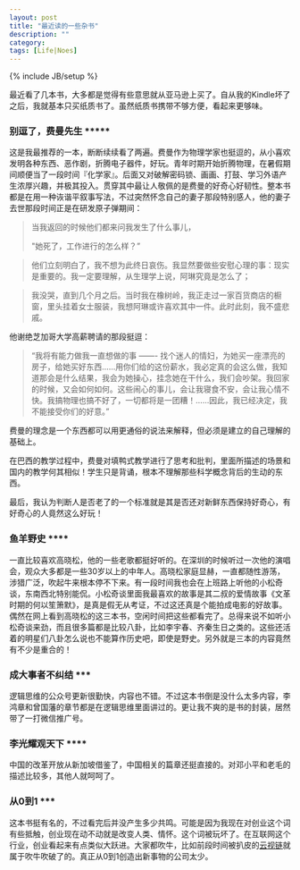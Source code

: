 ```yaml
---
layout: post
title: "最近读的一些杂书"
description: ""
category:
tags: [Life|Noes]
---
```

{% include JB/setup %}


最近看了几本书，大多都是觉得有些意思就从亚马逊上买了。自从我的Kindle坏了之后，我就基本只买纸质书了。虽然纸质书携带不够方便，看起来更够味。

### 别逗了，费曼先生 *****
这是我最推荐的一本，断断续续看了两遍。费曼作为物理学家也挺逗的，从小喜欢发明各种东西、恶作剧，折腾电子器件，好玩。青年时期开始折腾物理，在暑假期间顺便当了一段时间『化学家』。后面又对破解密码锁、画画、打鼓、学习外语产生浓厚兴趣，并极其投入。贯穿其中最让人敬佩的是费曼的好奇心好韧性。整本书都是在用一种诙谐平叙事写法，不过突然怀念自己的妻子那段特别感人，他的妻子去世那段时间正是在研发原子弹期间：

> 当我返回的时候他们都来问我发生了什么事儿，
>
> "她死了，工作进行的怎么样？”

> 他们立刻明白了，我不想为此终日哀伤。我显然要做些安慰心理的事：现实是重要的。我一定要理解，从生理学上说，阿琳究竟是怎么了；

> 我没哭，直到几个月之后。当时我在橡树岭，我正走过一家百货商店的橱窗，里头挂着女士服装，我想阿琳或许喜欢其中一件。此时此刻，我不盛悲戚。

他谢绝芝加哥大学高薪聘请的那段挺逗：

> “我将有能力做我一直想做的事 ——- 找个迷人的情妇，为她买一座漂亮的房子，给她买好东西……用你们给的这份薪水，我必定真的会这么做，我知道那会是什么结果，我会为她操心，挂念她在干什么，我们会吵架。我回家的时候，又会如何如何。这些闹心的事儿，会让我寝食不安，会让我心情不快。我搞物理也搞不好了，一切都将是一团糟！……因此，我已经决定，我不能接受你们的好意。”

费曼的理念是一个东西都可以用更通俗的说法来解释，但必须是建立的自己理解的基础上。

在巴西的教学过程中，费曼对填鸭式教学进行了思考和批判，里面所描述的场景和国内的教学何其相似！学生只是背诵，根本不理解那些科学概念背后的生动的东西。

最后，我认为判断人是否老了的一个标准就是其是否还对新鲜东西保持好奇心，有好奇心的人竟然这么好玩！

### 鱼羊野史 ****
一直比较喜欢高晓松，他的一些老歌都挺好听的。在深圳的时候听过一次他的演唱会，观众大多都是一些30岁以上的中年人。高晓松家庭显赫，一直都随性游荡，涉猎广泛，吹起牛来根本停不下来。有一段时间我也会在上班路上听他的小松奇谈，东南西北特别能侃。小松奇谈里面我最喜欢的故事是其二叔的爱情故事《文革时期的何以笙箫默》，是真是假无从考证，不过这还真是个能拍成电影的好故事。偶然在网上看到高晓松的这三本书，空闲时间把这些都看完了。总得来说不如听小松奇谈来劲，而且很多篇都是比较八卦，比如李宇春、齐秦生日之类的。这些还活着的明星们八卦怎么说也不能算作历史吧，即使是野史。另外就是三本的内容竟然有不少是重合的！


### 成大事者不纠结 ***
逻辑思维的公众号更新很勤快，内容也不错。不过这本书倒是没什么太多内容，李鸿章和曾国藩的章节都是在逻辑思维里面讲过的。更让我不爽的是书的封装，居然带了一打微信推广号。

### 李光耀观天下 ****
中国的改革开放从新加坡借鉴了，中国相关的篇章还挺直接的。对邓小平和老毛的描述比较多，其他人就呵呵了。

### 从0到1 ***
这本书挺有名的，不过看完后并没产生多少共鸣。可能是因为我现在对创业这个词有些抵触，创业现在动不动就是改变人类、情怀。这个词被玩坏了。在互联网这个行业，创业看起来有点类似大跃进。大家都吹牛，比如前段时间被扒皮的[云视链](http://www.zhihu.com/question/27297651)就属于吹牛吹破了的。真正从0到1创造出新事物的公司太少。
